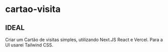 # cartao-visita

## IDEAL 

Criar um Cartão de visitas simples, utilizando Next.JS React e Vercel. Para a UI usarei Tailwind CSS. 

